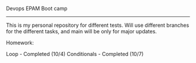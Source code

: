 Devops EPAM Boot camp

****

This is my personal repository for different tests.
Will use different branches for the different tasks, and main will be only for major updates.

Homework:

Loop - Completed (10/4)
Conditionals - Completed (10/7)
